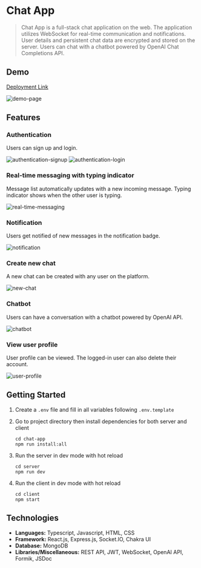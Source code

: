 # Chat App

> Chat App is a full-stack chat application on the web. The application utilizes
> WebSocket for real-time communication and notifications. User details and persistent
> chat data are encrypted and stored on the server. Users can chat with a chatbot
> powered by OpenAI Chat Completions API.

## Demo

[Deployment Link](link)

![demo-page](./docs/demo-page.png)

## Features

### Authentication

Users can sign up and login.

![authentication-signup](./docs/authentication-signup.png)
![authentication-login](./docs/authentication-login.png)

### Real-time messaging with typing indicator

Message list automatically updates with a new incoming message.
Typing indicator shows when the other user is typing.

![real-time-messaging](./docs/real-time-messaging.png)

### Notification

Users get notified of new messages in the notification badge.

![notification](./docs/notification.png)

### Create new chat

A new chat can be created with any user on the platform.

![new-chat](./docs/new-chat.png)

### Chatbot

Users can have a conversation with a chatbot powered by OpenAI API.

![chatbot](./docs/chatbot.png)

### View user profile

User profile can be viewed. The logged-in user can also delete their account.

![user-profile](./docs/user-profile.png)

## Getting Started

1. Create a `.env` file and fill in all variables following `.env.template`
2. Go to project directory then install dependencies for both server and client

   ```shell
   cd chat-app
   npm run install:all
   ```

3. Run the server in dev mode with hot reload

   ```shell
   cd server
   npm run dev
   ```

4. Run the client in dev mode with hot reload

   ```shell
   cd client
   npm start
   ```

## Technologies

- **Languages:** Typescript, Javascript, HTML, CSS
- **Framework:** React.js, Express.js, Socket.IO, Chakra UI
- **Database:** MongoDB
- **Libraries/Miscellaneous:** REST API, JWT, WebSocket, OpenAI API, Formik, JSDoc
